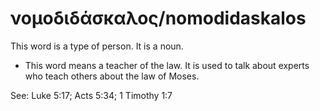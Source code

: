 # νομοδιδάσκαλος/nomodidaskalos
This word is a type of person. It is a noun.

* This word means a teacher of the law. It is used to talk about experts who teach others about the law of Moses.

See: Luke 5:17; Acts 5:34; 1 Timothy 1:7
